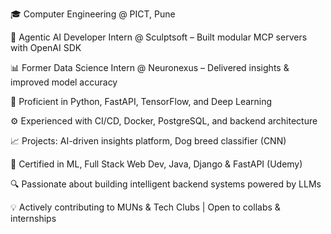 🎓 Computer Engineering @ PICT, Pune

🤖 Agentic AI Developer Intern @ Sculptsoft – Built modular MCP servers with OpenAI SDK

📊 Former Data Science Intern @ Neuronexus – Delivered insights & improved model accuracy

🐍 Proficient in Python, FastAPI, TensorFlow, and Deep Learning

⚙️ Experienced with CI/CD, Docker, PostgreSQL, and backend architecture

📈 Projects: AI-driven insights platform, Dog breed classifier (CNN)

🧠 Certified in ML, Full Stack Web Dev, Java, Django & FastAPI (Udemy)

🔍 Passionate about building intelligent backend systems powered by LLMs

💡 Actively contributing to MUNs & Tech Clubs | Open to collabs & internships
